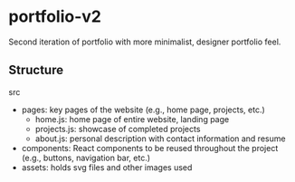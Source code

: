 # portfolio-v2
Second iteration of portfolio with more minimalist, designer portfolio feel.
## Structure
src
- pages: key pages of the website (e.g., home page, projects, etc.)
    - home.js: home page of entire website, landing page
    - projects.js: showcase of completed projects
    - about.js: personal description with contact information and resume
- components: React components to be reused throughout the project (e.g., buttons, navigation bar, etc.)
- assets: holds svg files and other images used
